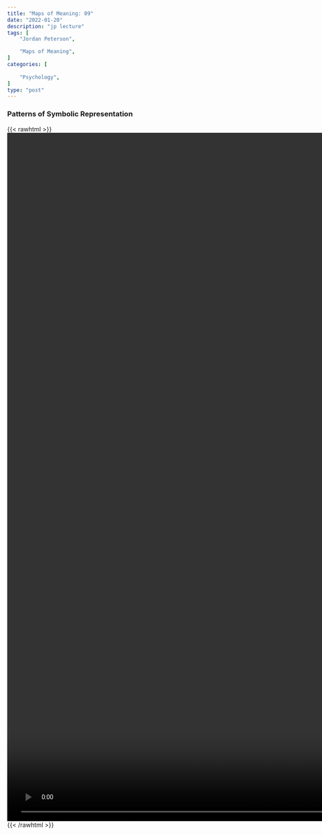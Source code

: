 ```yaml
---
title: "Maps of Meaning: 09"
date: "2022-01-20"
description: "jp lecture"
tags: [
    "Jordan Peterson",

    "Maps of Meaning",
]
categories: [
    
    "Psychology",
]
type: "post"
---
```


### Patterns of Symbolic Representation

{{< rawhtml >}}
    <video style="height:40vh;width:auto" overflow="hidden" controls>
        <source src="https://lectures.dev00ps.com/maps-of-meaning/2017%20Maps%20of%20Meaning%2009%20-%20Patterns%20of%20Symbolic%20Representation.mp4" type="video/mp4"> 
    </video>
{{< /rawhtml >}}
